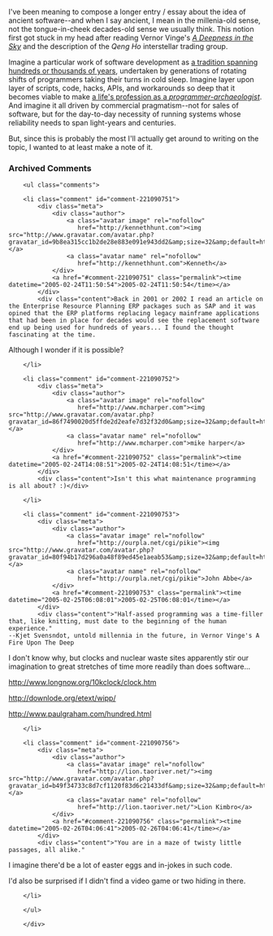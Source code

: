 I've been meaning to compose a longer entry / essay about the idea of ancient software--and when I say ancient, I mean in the millenia-old sense, not the tongue-in-cheek decades-old sense we usually think.  This notion first got stuck in my head after reading Vernor Vinge's [*A Deepness in the Sky*][ds] and the description of the *Qeng Ho* interstellar trading group.

Imagine a particular work of software development as [a tradition spanning hundreds or thousands of years][acm], undertaken by generations of rotating shifts of programmers taking their turns in cold sleep.  Imagine layer upon layer of scripts, code, hacks, APIs, and workarounds so deep that it becomes viable to make [a life's profession as a *programmer-archaeologist*][c2].  And imagine it all driven by commercial pragmatism--not for sales of software, but for the day-to-day necessity of running systems whose reliability needs to span light-years and centuries.
  
But, since this is probably the most I'll actually get around to writing on the topic, I wanted to at least make a note of it.


[ds]:http://www.amazon.com/exec/obidos/tg/detail/-/0812536355/
[acm]:http://www.acmqueue.org/modules.php?name=Content&#38;pa=showpage&#38;pid=245
[c2]:http://c2.com/cgi/wiki?DeepnessInTheSky

<div id="comments" class="comments archived-comments">
            <h3>Archived Comments</h3>
            
        <ul class="comments">
            
        <li class="comment" id="comment-221090751">
            <div class="meta">
                <div class="author">
                    <a class="avatar image" rel="nofollow" 
                       href="http://kennethhunt.com"><img src="http://www.gravatar.com/avatar.php?gravatar_id=9b8ea315cc1b2de28e883e091e943dd2&amp;size=32&amp;default=http://mediacdn.disqus.com/1320279820/images/noavatar32.png"/></a>
                    <a class="avatar name" rel="nofollow" 
                       href="http://kennethhunt.com">Kenneth</a>
                </div>
                <a href="#comment-221090751" class="permalink"><time datetime="2005-02-24T11:50:54">2005-02-24T11:50:54</time></a>
            </div>
            <div class="content">Back in 2001 or 2002 I read an article on the Enterprise Resource Planning ERP packages such as SAP and it was opined that the ERP platforms replacing legacy mainframe applications that had been in place for decades would see the replacement software end up being used for hundreds of years... I found the thought fascinating at the time.

Although I wonder if it is possible?</div>
            
        </li>
    
        <li class="comment" id="comment-221090752">
            <div class="meta">
                <div class="author">
                    <a class="avatar image" rel="nofollow" 
                       href="http://www.mcharper.com"><img src="http://www.gravatar.com/avatar.php?gravatar_id=86f7490020d5ffde2d2eafe7d32f32d0&amp;size=32&amp;default=http://mediacdn.disqus.com/1320279820/images/noavatar32.png"/></a>
                    <a class="avatar name" rel="nofollow" 
                       href="http://www.mcharper.com">mike harper</a>
                </div>
                <a href="#comment-221090752" class="permalink"><time datetime="2005-02-24T14:08:51">2005-02-24T14:08:51</time></a>
            </div>
            <div class="content">Isn't this what maintenance programming is all about? :)</div>
            
        </li>
    
        <li class="comment" id="comment-221090753">
            <div class="meta">
                <div class="author">
                    <a class="avatar image" rel="nofollow" 
                       href="http://ourpla.net/cgi/pikie"><img src="http://www.gravatar.com/avatar.php?gravatar_id=80f94b17d296a0a48f89ed45e1aeab53&amp;size=32&amp;default=http://mediacdn.disqus.com/1320279820/images/noavatar32.png"/></a>
                    <a class="avatar name" rel="nofollow" 
                       href="http://ourpla.net/cgi/pikie">John Abbe</a>
                </div>
                <a href="#comment-221090753" class="permalink"><time datetime="2005-02-25T06:08:01">2005-02-25T06:08:01</time></a>
            </div>
            <div class="content">"Half-assed programming was a time-filler that, like knitting, must date to the beginning of the human experience."
    --Kjet Svensndot, untold millennia in the future, in Vernor Vinge's A Fire Upon The Deep

I don't know why, but clocks and nuclear waste sites apparently stir our imagination to great stretches of time more readily than does software...

http://www.longnow.org/10kclock/clock.htm

http://downlode.org/etext/wipp/

http://www.paulgraham.com/hundred.html</div>
            
        </li>
    
        <li class="comment" id="comment-221090756">
            <div class="meta">
                <div class="author">
                    <a class="avatar image" rel="nofollow" 
                       href="http://lion.taoriver.net/"><img src="http://www.gravatar.com/avatar.php?gravatar_id=b49f34733c8d7cf1120f83d6c21433df&amp;size=32&amp;default=http://mediacdn.disqus.com/1320279820/images/noavatar32.png"/></a>
                    <a class="avatar name" rel="nofollow" 
                       href="http://lion.taoriver.net/">Lion Kimbro</a>
                </div>
                <a href="#comment-221090756" class="permalink"><time datetime="2005-02-26T04:06:41">2005-02-26T04:06:41</time></a>
            </div>
            <div class="content">"You are in a maze of twisty little passages, all alike."

I imagine there'd be a lot of easter eggs and in-jokes in such code.

I'd also be surprised if I didn't find a video game or two hiding in there.</div>
            
        </li>
    
        </ul>
    
        </div>
    